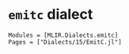 # `emitc` dialect

```@autodocs
Modules = [MLIR.Dialects.emitc]
Pages = ["Dialects/15/EmitC.jl"]
```
